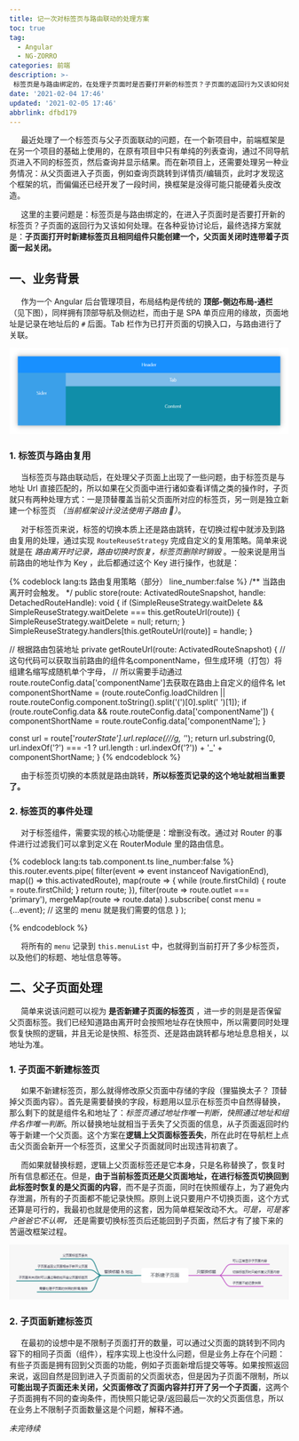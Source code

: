 ```yaml
---
title: 记一次对标签页与路由联动的处理方案
toc: true
tag:
  - Angular
  - NG-ZORRO
categories: 前端
description: >-
 标签页是与路由绑定的，在处理子页面时是否要打开新的标签页？子页面的返回行为又该如何处理？
date: '2021-02-04 17:46'
updated: '2021-02-05 17:46'
abbrlink: dfbd179
---
```


&ensp;&emsp;最近处理了一个标签页与父子页面联动的问题，在一个新项目中，前端框架是在另一个项目的基础上使用的，在原有项目中只有单纯的列表查询，通过不同导航页进入不同的标签页，然后查询并显示结果。而在新项目上，还需要处理另一种业务情况：从父页面进入子页面，例如查询页跳转到详情页/编辑页，此时才发现这个框架的坑，而偏偏还已经开发了一段时间，换框架是没得可能只能硬着头皮改造。

&ensp;&emsp;这里的主要问题是：标签页是与路由绑定的，在进入子页面时是否要打开新的标签页？子页面的返回行为又该如何处理。在各种妥协讨论后，最终选择方案就是：**子页面打开时新建标签页且相同组件只能创建一个，父页面关闭时连带着子页面一起关闭。**

## 一、业务背景

&ensp;&emsp;作为一个 Angular 后台管理项目，布局结构是传统的 **顶部-侧边布局-通栏** （见下图），同样拥有顶部导航及侧边栏，而由于是 SPA 单页应用的缘故，页面地址是记录在地址后的 `#` 后面。Tab 栏作为已打开页面的切换入口，与路由进行了关联。

![页面结构](../../static/tab.assets/image-20210205141833759.png)

### 1. 标签页与路由复用

&ensp;&emsp;当标签页与路由联动后，在处理父子页面上出现了一些问题，由于标签页是与地址 Url 直接匹配的，所以如果在父页面中进行诸如查看详情之类的操作时，子页就只有两种处理方式：一是顶替覆盖当前父页面所对应的标签页，另一则是独立新建一个标签页 *（当前框架设计没法使用子路由 🎈）*。

&ensp;&emsp;对于标签页来说，标签的切换本质上还是路由跳转，在切换过程中就涉及到路由复用的处理，通过实现 `RouteReuseStrategy` 完成自定义的复用策略。简单来说就是在 *路由离开时记录，路由切换时恢复，标签页删除时销毁* 。一般来说是用当前路由的地址作为 Key ，此后都通过这个 Key 进行操作，也就是：

{% codeblock lang:ts 路由复用策略（部分） line_number:false  %}
/** 当路由离开时会触发。 */
public store(route: ActivatedRouteSnapshot, handle: DetachedRouteHandle): void {
  if (SimpleReuseStrategy.waitDelete && SimpleReuseStrategy.waitDelete === this.getRouteUrl(route)) {
    SimpleReuseStrategy.waitDelete = null;
    return;
  }
  SimpleReuseStrategy.handlers[this.getRouteUrl(route)] = handle;
}

// 根据路由包装地址
private getRouteUrl(route: ActivatedRouteSnapshot) {
  // 这句代码可以获取当前路由的组件名componentName，但生成环境（打包）将组建名缩写成随机单个字母，
  // 所以需要手动通过route.routeConfig.data['componentName']去获取在路由上自定义的组件名
  let componentShortName = (route.routeConfig.loadChildren
                                || route.routeConfig.component.toString().split('(')[0].split(' ')[1]);
  if (route.routeConfig.data && route.routeConfig.data['componentName']) {
    componentShortName = route.routeConfig.data['componentName'];
  }

  const url = route['_routerState'].url.replace(/\//g, '_');
  return url.substring(0, url.indexOf('?') === -1 ? url.length : url.indexOf('?')) + '_' + componentShortName;
}
{% endcodeblock %}

&ensp;&emsp;由于标签页切换的本质就是路由跳转，**所以标签页记录的这个地址就相当重要了。**

### 2. 标签页的事件处理

&ensp;&emsp;对于标签组件，需要实现的核心功能便是：增删没有改。通过对 Router 的事件进行过滤我们可以拿到定义在 RouterModule 里的路由信息。

{% codeblock lang:ts tab.component.ts line_number:false  %}
this.router.events.pipe(
  filter(event => event instanceof NavigationEnd),
  map(() => this.activatedRoute),
  map(route => {
    while (route.firstChild) {
      route = route.firstChild;
    }
    return route;
  }),
  filter(route => route.outlet === 'primary'),
  mergeMap(route => route.data)
  ).subscribe(
    const menu = {...event};    // 这里的 menu 就是我们需要的信息
  }
);

{% endcodeblock %}

&ensp;&emsp;将所有的 `menu` 记录到 `this.menuList` 中，也就得到当前打开了多少标签页，以及他们的标题、地址信息等等。

## 二、父子页面处理

&ensp;&emsp;简单来说该问题可以视为 **是否新建子页面的标签页** ，进一步的则是是否保留父页面标签。我们已经知道路由离开时会按照地址存在快照中，所以需要同时处理恢复快照的逻辑，并且无论是快照、标签页、还是路由跳转都与地址息息相关，以地址为准。

### 1. 子页面不新建标签页

&ensp;&emsp;如果不新建标签页，那么就得修改原父页面中存储的字段（狸猫换太子？ 顶替掉父页面内容）。首先是需要替换的字段，标题用以显示在标签页中自然得替换，那么剩下的就是组件名和地址了：*标签页通过地址作唯一判断，快照通过地址和组件名作唯一判断*。所以替换地址就相当于丢失了父页面的信息，从子页面返回时约等于新建一个父页面。这个方案在**逻辑上父页面标签丢失**，所在此时在导航栏上点击父页面会新开一个标签页，这里父子页面就同时出现违背初衷了。

&ensp;&emsp;而如果就替换标题，逻辑上父页面标签还是它本身，只是名称替换了，恢复时所有信息都还在。但是，**由于当前标签页还是父页面地址，在进行标签页切换回到此标签时恢复的是父页面的内容**，而不是子页面，同时在快照缓存上，为了避免内存泄漏，所有的子页面都不能记录快照。原则上说只要用户不切换页面，这个方式还算是可行的，我最初也就是使用的这套，因为简单框架改动不大。*可是，可是客户爸爸它不认啊，* 还是需要切换标签页后还能回到子页面，然后才有了接下来的苦逼改框架过程。

![不新建子页面](../../static/tab.assets/pic1.png)

### 2. 子页面新建标签页

&ensp;&emsp;在最初的设想中是不限制子页面打开的数量，可以通过父页面的跳转到不同内容下的相同子页面（组件），程序实现上也没什么问题，但是业务上存在个问题：有些子页面是拥有回到父页面的功能，例如子页面新增后提交等等。如果按照返回来说，返回自然是回到进入子页面前的父页面状态，但是因为子页面不限制，所以**可能出现子页面还未关闭，父页面修改了页面内容并打开了另一个子页面**，这两个子页面拥有不同的查询条件，而快照只能记录/返回最后一次的父页面信息，所以在业务上不限制子页面数量这是个问题，解释不通。

*未完待续*
